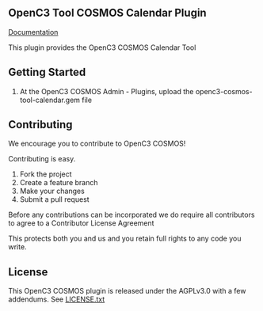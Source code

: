 ## OpenC3 Tool COSMOS Calendar Plugin

[Documentation](https://openc3.com)

This plugin provides the OpenC3 COSMOS Calendar Tool

## Getting Started

1.  At the OpenC3 COSMOS Admin - Plugins, upload the openc3-cosmos-tool-calendar.gem file

## Contributing

We encourage you to contribute to OpenC3 COSMOS!

Contributing is easy.

1. Fork the project
2. Create a feature branch
3. Make your changes
4. Submit a pull request

Before any contributions can be incorporated we do require all contributors to agree to a Contributor License Agreement

This protects both you and us and you retain full rights to any code you write.

## License

This OpenC3 COSMOS plugin is released under the AGPLv3.0 with a few addendums. See [LICENSE.txt](LICENSE.txt)
